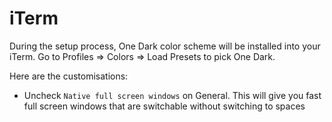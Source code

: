 # iTerm

During the setup process, One Dark color scheme will be installed into your iTerm. Go to Profiles => Colors => Load Presets to pick One Dark.

Here are the customisations:

- Uncheck `Native full screen windows` on General. This will give you fast full screen windows that are switchable without switching to spaces

